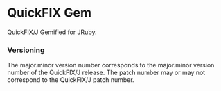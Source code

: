 QuickFIX Gem
============

QuickFIX/J Gemified for JRuby.

### Versioning

The major.minor version number corresponds to the major.minor version number of the QuickFIX/J release.  The patch number may or may not correspond to the QuickFIX/J patch number.
